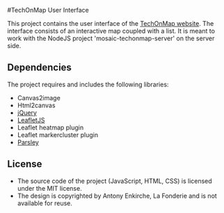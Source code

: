 #TechOnMap User Interface

This project contains the user interface of the [TechOnMap website](http://techonmap.fr). The interface consists of an interactive map coupled with a list. It is meant to work with the NodeJS project 'mosaic-techonmap-server' on the server side.

## Dependencies

The project requires and includes the following libraries:
* Canvas2image
* Html2canvas
* [jQuery](https://github.com/jquery/jquery)
* [LeafletJS](http://leafletjs.org)
* Leaflet heatmap plugin
* Leaflet markercluster plugin
* [Parsley](http://parsleyjs.org/)

## License

* The source code of the project (JavaScript, HTML, CSS) is licensed under the MIT license.
* The design is copyrighted by Antony Enkirche, La Fonderie and is not available for reuse.


